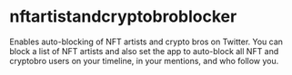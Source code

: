 # nftartistandcryptobroblocker

Enables auto-blocking of NFT artists and crypto bros on Twitter. You can block a list of NFT artists and also set the app to auto-block all NFT and cryptobro users on your timeline, in your mentions, and who follow you.
